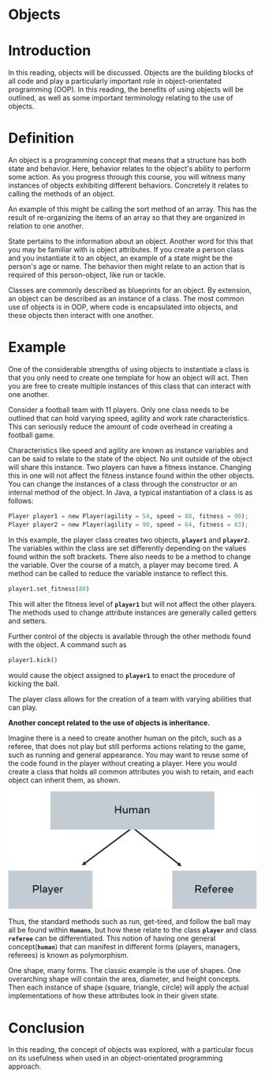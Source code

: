 # Objects

# ****Introduction****

In this reading, objects will be discussed. Objects are the building blocks of all code and play a particularly important role in object-orientated programming (OOP). In this reading, the benefits of using objects will be outlined, as well as some important terminology relating to the use of objects.

# ****Definition****

An object is a programming concept that means that a structure has both state and behavior. Here, behavior relates to the object's ability to perform some action. As you progress through this course, you will witness many instances of objects exhibiting different behaviors. Concretely it relates to calling the methods of an object. 

An example of this might be calling the sort method of an array. This has the result of re-organizing the items of an array so that they are organized in relation to one another.

State pertains to the information about an object. Another word for this that you may be familiar with is object attributes. If you create a person class and you instantiate it to an object, an example of a state might be the person's age or name. The behavior then might relate to an action that is required of this person-object, like run or tackle.

Classes are commonly described as blueprints for an object. By extension, an object can be described as an instance of a class. The most common use of objects is in OOP, where code is encapsulated into objects, and these objects then interact with one another.

# ****Example****

One of the considerable strengths of using objects to instantiate a class is that you only need to create one template for how an object will act. Then you are free to create multiple instances of this class that can interact with one another. 

Consider a football team with 11 players. Only one class needs to be outlined that can hold varying speed, agility and work rate characteristics. This can seriously reduce the amount of code overhead in creating a football game. 

Characteristics like speed and agility are known as instance variables and can be said to relate to the state of the object. No unit outside of the object will share this instance. Two players can have a fitness instance. Changing this in one will not affect the fitness instance found within the other objects. You can change the instances of a class through the constructor or an internal method of the object. In Java, a typical instantiation of a class is as follows:

```python
Player player1 = new Player(agility = 54, speed = 88, fitness = 90);
Player player2 = new Player(agility = 90, speed = 64, fitness = 83);
```

In this example, the player class creates two objects, **`player1`** and **`player2`**. The variables within the class are set differently depending on the values found within the soft brackets. There also needs to be a method to change the variable. Over the course of a match, a player may become tired. A method can be called to reduce the variable instance to reflect this.

```python
player1.set_fitness(80)
```

This will alter the fitness level of **`player1`** but will not affect the other players. The methods used to change attribute instances are generally called getters and setters.

Further control of the objects is available through the other methods found with the object. A command such as

```python
player1.kick()
```

would cause the object assigned to **`player1`** to enact the procedure of kicking the ball.

The player class allows for the creation of a team with varying abilities that can play. 

**Another concept related to the use of objects is inheritance.** 

Imagine there is a need to create another human on the pitch, such as a referee, that does not play but still performs actions relating to the game, such as running and general appearance. You may want to reuse some of the code found in the player without creating a player. Here you would create a class that holds all common attributes you wish to retain, and each object can inherit them, as shown.

![Untitled](Objects%20c331af9956104bec8d060f830320a2bf/Untitled.png)

Thus, the standard methods such as run, get-tired, and follow the ball may all be found within **`Humans`**, but how these relate to the class **`player`** and class **`referee`** can be differentiated. This notion of having one general concept(**`human`**) that can manifest in different forms (players, managers, referees) is known as polymorphism. 

One shape, many forms. The classic example is the use of shapes. One overarching shape will contain the area, diameter, and height concepts. Then each instance of shape (square, triangle, circle) will apply the actual implementations of how these attributes look in their given state.

# ****Conclusion****

In this reading, the concept of objects was explored, with a particular focus on its usefulness when used in an object-orientated programming approach.